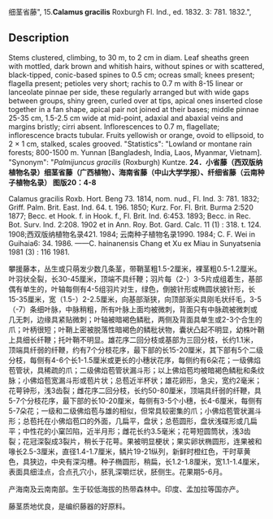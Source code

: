 细茎省藤",
15.**Calamus gracilis** Roxburgh Fl. Ind., ed. 1832. 3: 781. 1832.",

## Description
Stems clustered, climbing, to 30 m, to 2 cm in diam. Leaf sheaths green with mottled, dark brown and whitish hairs, without spines or with scattered, black-tipped, conic-based spines to 0.5 cm; ocreas small; knees present; flagella present; petioles very short; rachis to 0.7 m with 8-15 linear or lanceolate pinnae per side, these regularly arranged but with wide gaps between groups, shiny green, curled over at tips, apical ones inserted close together in a fan shape, apical pair not joined at their bases; middle pinnae 25-35 cm, 1.5-2.5 cm wide at mid-point, adaxial and abaxial veins and margins bristly; cirri absent. Inflorescences to 0.7 m, flagellate; inflorescence bracts tubular. Fruits yellowish or orange, ovoid to ellipsoid, to 2 × 1 cm, stalked, scales grooved.
  "Statistics": "Lowland or montane rain forests; 800-1500 m. Yunnan [Bangladesh, India, Laos, Myanmar, Vietnam].
  "Synonym": "*Palmijuncus gracilis* (Roxburgh) Kuntze.
**24．小省藤（西双版纳植物名录）细茎省藤（广西植物）、海南省藤（中山大学学报）、纤细省藤（云南种子植物名录） 图版20：4-8**

Calamus gracilis Roxb. Hort. Beng 73. 1814, nom. nud., Fl. Ind. 3: 781. 1832; Griff. Palm. Brit. East. Ind. 64. t. 196. 1850; Kurz. For. Fl. Brit. Burma 2:520 1877; Becc. et Hook. f. in Hook. f., Fl. Brit. Ind. 6:453. 1893; Becc. in Rec. Bot. Surv. Ind. 2:208. 1902 et in Ann. Roy. Bot. Gard. Calc. 11 (1) : 318. t. 124. 1908;西双版纳植物名录421. 1984; 云南种子植物名录1990. 1984; C. F. Wei in Guihaia6: 34. 1986. ——C. hainanensis Chang et Xu ex Miau in Sunyatsenia 1981 (3) : 116 1981.

攀援藤本，丛生或只萌发少数几条茎，带鞘茎粗1.5-2厘米，裸茎粗0.5-1.2厘米。叶羽状全裂，长30-45厘米，顶端不具纤鞭；羽片每（2-）3-5片成组着生，基部偶有单生的，叶轴每侧有4-5组羽片对生，绿色，倒披针形或椭圆状披针形，长15-35厘米，宽（1.5-）2-2.5厘米，向基部渐狭，向顶部渐尖具刚毛状纤毛，3-5（-7）条细叶脉，中脉稍粗，所有叶脉上面均被微刺，背面只有中脉疏被微刺或几无刺，边缘具紧贴微刺；叶轴被暗褐色鳞秕，两侧及背面具单生或2-3个合生的爪；叶柄很短；叶鞘上密被脱落性暗褐色的鳞秕状物，囊状凸起不明显，幼株叶鞘上具细长纤鞭；托叶鞘不明显。雄花序二回分枝或基部为三回分枝，长约1.1米，顶端具纤弱的纤鞭，约有7个分枝花序，最下部的长15-20厘米，其下部有5个二级分枝，每侧有4-6个长1-1.5厘米或更长的小穗状花序，每侧约有6朵花；一级佛焰苞管状，具稀疏的爪；二级佛焰苞管状漏斗形；以上佛焰苞均被暗褐色鳞秕和条纹脉；小佛焰苞宽漏斗形或苞片状；总苞近半杯状；雄花卵形，急尖，宽约2毫米；花萼钟形，浅3齿裂；雌花序二回分枝，长约50-80厘米，顶端具纤弱的纤鞭，具5-7个分枝花序，最下部的长10-20厘米，每侧有3-5个小穗，长4-6厘米，每侧有5-7朵花；一级和二级佛焰苞与雄的相似，但常具较密集的爪；小佛焰苞管状漏斗形；总苞托在小佛焰苞口的外面，几扁平，盘状；总苞圆形，盘状浅碟形或几扁平；中性花的小窠凹陷，近半月形；雌花长约3.5毫米；花萼短圆筒状，浅3齿裂；花冠深裂成3裂片，稍长于花萼。果被明显梗状；果实卵状椭圆形，连果被和喙长2.5-3厘米，直径1.4-1.7厘米，鳞片19-21纵列，新鲜时橙红色，干时草黄色，具狭边，中央有深沟槽。种子椭圆形，稍扁，长1.2-1.8厘米，宽1.1-1.4厘米，表面具细洼点，合点孔穴小，胚乳深嚼烂状，胚侧生。花果期5-6月。

产海南及云南南部。生于较低海拔的热带森林中。印度、孟加拉等国亦产。

藤茎质地优良，是编织藤器的好原料。
